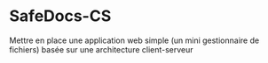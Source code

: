 # SafeDocs-CS
Mettre en place une application web simple (un mini gestionnaire de fichiers) basée sur une architecture client-serveur
